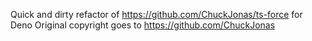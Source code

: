 Quick and dirty refactor of https://github.com/ChuckJonas/ts-force for Deno
Original copyright goes to https://github.com/ChuckJonas